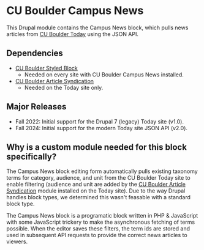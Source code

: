 # CU Boulder Campus News

This Drupal module contains the Campus News block, which pulls news articles
from [CU Boulder Today](https://www.colorado.edu/today) using the JSON API.

## Dependencies

- [CU Boulder Styled Block](https://github.com/CuBoulder/ucb_styled_block)
  - Needed on every site with CU Boulder Campus News installed.
- [CU Boulder Article Syndication](https://github.com/CuBoulder/ucb_article_syndication)
  - Needed on the Today site only.

## Major Releases

- Fall 2022: Initial support for the Drupal 7 (legacy) Today site (v1.0).
- Fall 2024: Initial support for the modern Today site JSON API (v2.0).

## Why is a custom module needed for this block specifically?

The Campus News block editing form automatically pulls existing taxonomy terms
for category, audience, and unit from the CU Boulder Today site to enable
filtering (audience and unit are added by the
[CU Boulder Article Syndication](https://github.com/CuBoulder/ucb_article_syndication)
module installed on the Today site). Due to the way Drupal handles block types,
we determined this wasn't feasable with a standard block type.

The Campus News block is a programatic block written in PHP & JavaScript with
some JavaScript trickery to make the asynchronous fetching of terms possible.
When the editor saves these filters, the term ids are stored and used in
subsequent API requests to provide the correct news articles to viewers.
